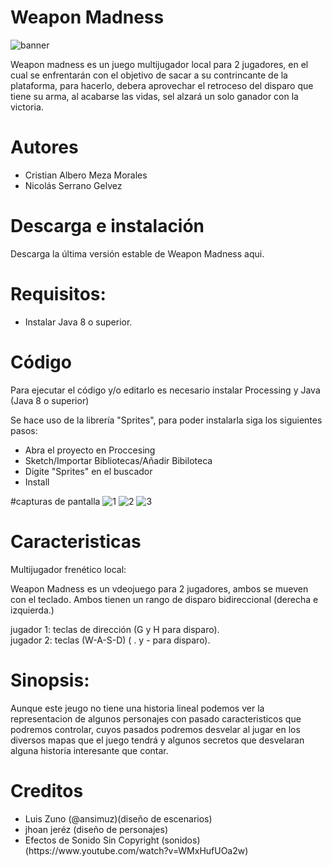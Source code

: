 # Weapon Madness
![banner ](https://user-images.githubusercontent.com/89560089/136522361-b6a7e69b-2830-43ac-86a9-48d2f65a3c4f.png)

Weapon madness es un juego multijugador local para 2 jugadores, en el cual se enfrentarán con el objetivo de sacar a su contrincante de la plataforma, para hacerlo, debera aprovechar el retroceso del disparo que tiene su arma, al acabarse las vidas, sel alzará un solo ganador con la victoria.

# Autores
<ul>
  <li>Cristian Albero Meza Morales</li>
  <li>Nicolás Serrano Gelvez</li>
</ul>

# Descarga e instalación


<div>Descarga la última versión estable de Weapon Madness aqui. </div>

# Requisitos:
<ul>
  <li> Instalar Java 8 o superior.</li>
</ul>

# Código 

Para ejecutar el código y/o editarlo es necesario instalar Processing y Java (Java 8 o superior)

Se hace uso de la librería "Sprites", para poder instalarla siga los siguientes pasos:

 <ul>
  <li>Abra el proyecto en Proccesing</li>
  <li>Sketch/Importar Bibliotecas/Añadir Bibiloteca</li>
  <li>Digite "Sprites" en el buscador</li>
  <li>Install</li>
  
</ul>
 
 #capturas de pantalla
 ![1](https://user-images.githubusercontent.com/89560089/136531893-36ea7a57-e1a2-4d1f-97be-3c594cbd9963.png)
 ![2](https://user-images.githubusercontent.com/89560089/136532130-eee271c1-4a4a-40c7-9b99-af3e841c4c81.png)
 ![3](https://user-images.githubusercontent.com/89560089/136532057-616ec0a7-2781-45cf-85b7-063724b7d815.png)
 
 # Caracteristicas
 
 Multijugador frenético local:
 
 Weapon Madness es un vdeojuego para 2 jugadores, ambos se mueven con el teclado.
 Ambos tienen un rango de disparo bidireccional (derecha e izquierda.)
 
 <div>jugador 1: teclas de dirección (G y H para disparo).</div>
 <div>jugador 2: teclas (W-A-S-D) ( . y - para disparo).</div>
 
 # Sinopsis:
 Aunque este jeugo no tiene una historia lineal podemos ver la representacion de algunos personajes con pasado caracteristicos que podremos controlar, cuyos pasados podremos desvelar al jugar en los diversos mapas que el juego tendrá y algunos secretos que desvelaran alguna historia interesante que contar.
 
 # Creditos

<ul>
  <li> Luis Zuno (@ansimuz)(diseño de escenarios)</li>
  <li> jhoan jeréz (diseño de personajes) </li>
  <li> Efectos de Sonido Sin Copyright (sonidos)(https://www.youtube.com/watch?v=WMxHufUOa2w)</li>
</ul>
  




